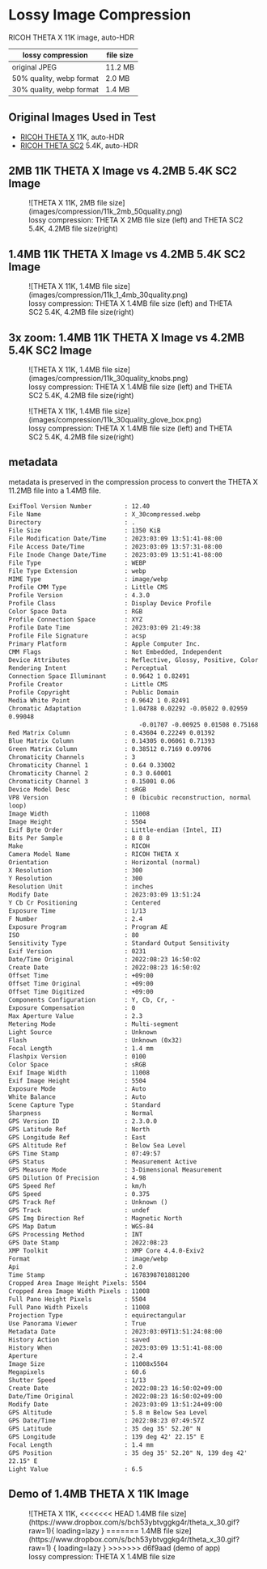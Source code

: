 # Lossy Image Compression

RICOH THETA X 11K image, auto-HDR

| lossy compression | file size |
| ---------------   | ----------- |
| original JPEG | 11.2 MB |
| 50% quality, webp format | 2.0 MB |
| 30% quality, webp format | 1.4 MB |

## Original Images Used in Test

* [RICOH THETA X](https://drive.google.com/file/d/18sau30LQEdRpib4LrJSD4Eh9OMNJ00n7/view?usp=sharing)
11K, auto-HDR
* [RICOH THETA SC2](https://drive.google.com/file/d/14iCkb7XDoSiBml1ZDc-2q08dfvthTCUo/view?usp=sharing)
5.4K, auto-HDR

## 2MB 11K THETA X Image vs 4.2MB 5.4K SC2 Image

<figure markdown>
![THETA X 11K, 2MB file size](images/compression/11k_2mb_50quality.png)
<figcaption>lossy compression: THETA X 2MB file size (left) and
THETA SC2 5.4K, 4.2MB file size(right)</figcaption>
</figure>

## 1.4MB 11K THETA X Image vs 4.2MB 5.4K SC2 Image

<figure markdown>
![THETA X 11K, 1.4MB file size](images/compression/11k_1_4mb_30quality.png)
<figcaption>lossy compression: THETA X 1.4MB file size (left) and
THETA SC2 5.4K, 4.2MB file size(right)
</figcaption>
</figure>

## 3x zoom: 1.4MB 11K THETA X Image vs 4.2MB 5.4K SC2 Image

<figure markdown>
![THETA X 11K, 1.4MB file size](images/compression/11k_30quality_knobs.png)
<figcaption>lossy compression: THETA X 1.4MB file size (left) and
THETA SC2 5.4K, 4.2MB file size(right)
</figcaption>
</figure>

<figure markdown>
![THETA X 11K, 1.4MB file size](images/compression/11k_30quality_glove_box.png)
<figcaption>lossy compression: THETA X 1.4MB file size (left) and
THETA SC2 5.4K, 4.2MB file size(right)
</figcaption>
</figure>

## metadata

metadata is preserved in the compression process to convert the
THETA X 11.2MB file into a 1.4MB file.

```text
ExifTool Version Number         : 12.40
File Name                       : X_30compressed.webp
Directory                       : .
File Size                       : 1350 KiB
File Modification Date/Time     : 2023:03:09 13:51:41-08:00
File Access Date/Time           : 2023:03:09 13:57:31-08:00
File Inode Change Date/Time     : 2023:03:09 13:51:41-08:00
File Type                       : WEBP
File Type Extension             : webp
MIME Type                       : image/webp
Profile CMM Type                : Little CMS
Profile Version                 : 4.3.0
Profile Class                   : Display Device Profile
Color Space Data                : RGB
Profile Connection Space        : XYZ
Profile Date Time               : 2023:03:09 21:49:38
Profile File Signature          : acsp
Primary Platform                : Apple Computer Inc.
CMM Flags                       : Not Embedded, Independent
Device Attributes               : Reflective, Glossy, Positive, Color
Rendering Intent                : Perceptual
Connection Space Illuminant     : 0.9642 1 0.82491
Profile Creator                 : Little CMS
Profile Copyright               : Public Domain
Media White Point               : 0.9642 1 0.82491
Chromatic Adaptation            : 1.04788 0.02292 -0.05022 0.02959 0.99048 
                                    -0.01707 -0.00925 0.01508 0.75168
Red Matrix Column               : 0.43604 0.22249 0.01392
Blue Matrix Column              : 0.14305 0.06061 0.71393
Green Matrix Column             : 0.38512 0.7169 0.09706
Chromaticity Channels           : 3
Chromaticity Channel 1          : 0.64 0.33002
Chromaticity Channel 2          : 0.3 0.60001
Chromaticity Channel 3          : 0.15001 0.06
Device Model Desc               : sRGB
VP8 Version                     : 0 (bicubic reconstruction, normal loop)
Image Width                     : 11008
Image Height                    : 5504
Exif Byte Order                 : Little-endian (Intel, II)
Bits Per Sample                 : 8 8 8
Make                            : RICOH
Camera Model Name               : RICOH THETA X
Orientation                     : Horizontal (normal)
X Resolution                    : 300
Y Resolution                    : 300
Resolution Unit                 : inches
Modify Date                     : 2023:03:09 13:51:24
Y Cb Cr Positioning             : Centered
Exposure Time                   : 1/13
F Number                        : 2.4
Exposure Program                : Program AE
ISO                             : 80
Sensitivity Type                : Standard Output Sensitivity
Exif Version                    : 0231
Date/Time Original              : 2022:08:23 16:50:02
Create Date                     : 2022:08:23 16:50:02
Offset Time                     : +09:00
Offset Time Original            : +09:00
Offset Time Digitized           : +09:00
Components Configuration        : Y, Cb, Cr, -
Exposure Compensation           : 0
Max Aperture Value              : 2.3
Metering Mode                   : Multi-segment
Light Source                    : Unknown
Flash                           : Unknown (0x32)
Focal Length                    : 1.4 mm
Flashpix Version                : 0100
Color Space                     : sRGB
Exif Image Width                : 11008
Exif Image Height               : 5504
Exposure Mode                   : Auto
White Balance                   : Auto
Scene Capture Type              : Standard
Sharpness                       : Normal
GPS Version ID                  : 2.3.0.0
GPS Latitude Ref                : North
GPS Longitude Ref               : East
GPS Altitude Ref                : Below Sea Level
GPS Time Stamp                  : 07:49:57
GPS Status                      : Measurement Active
GPS Measure Mode                : 3-Dimensional Measurement
GPS Dilution Of Precision       : 4.98
GPS Speed Ref                   : km/h
GPS Speed                       : 0.375
GPS Track Ref                   : Unknown ()
GPS Track                       : undef
GPS Img Direction Ref           : Magnetic North
GPS Map Datum                   : WGS-84
GPS Processing Method           : INT
GPS Date Stamp                  : 2022:08:23
XMP Toolkit                     : XMP Core 4.4.0-Exiv2
Format                          : image/webp
Api                             : 2.0
Time Stamp                      : 1678398701881200
Cropped Area Image Height Pixels: 5504
Cropped Area Image Width Pixels : 11008
Full Pano Height Pixels         : 5504
Full Pano Width Pixels          : 11008
Projection Type                 : equirectangular
Use Panorama Viewer             : True
Metadata Date                   : 2023:03:09T13:51:24:08:00
History Action                  : saved
History When                    : 2023:03:09 13:51:41-08:00
Aperture                        : 2.4
Image Size                      : 11008x5504
Megapixels                      : 60.6
Shutter Speed                   : 1/13
Create Date                     : 2022:08:23 16:50:02+09:00
Date/Time Original              : 2022:08:23 16:50:02+09:00
Modify Date                     : 2023:03:09 13:51:24+09:00
GPS Altitude                    : 5.8 m Below Sea Level
GPS Date/Time                   : 2022:08:23 07:49:57Z
GPS Latitude                    : 35 deg 35' 52.20" N
GPS Longitude                   : 139 deg 42' 22.15" E
Focal Length                    : 1.4 mm
GPS Position                    : 35 deg 35' 52.20" N, 139 deg 42' 22.15" E
Light Value                     : 6.5
```

## Demo of 1.4MB THETA X 11K Image

<figure markdown>
![THETA X 11K,
<<<<<<< HEAD
1.4MB file size](https://www.dropbox.com/s/bch53ybtvggkg4r/theta_x_30.gif?raw=1){ loading=lazy }
=======
1.4MB file size](https://www.dropbox.com/s/bch53ybtvggkg4r/theta_x_30.gif?raw=1)
{ loading=lazy }
>>>>>>> d6f9aad (demo of app)
<figcaption>lossy compression: THETA X 1.4MB file size</figcaption>
</figure>
